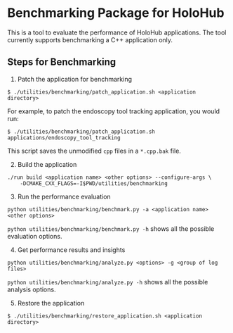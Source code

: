 # Benchmarking Package for HoloHub

This is a tool to evaluate the performance of HoloHub applications. The tool currently supports
benchmarking a C++ application only.

## Steps for Benchmarking

1. Patch the application for benchmarking

```
$ ./utilities/benchmarking/patch_application.sh <application directory>
```

For example, to patch the endoscopy tool tracking application, you would run:

```
$ ./utilities/benchmarking/patch_application.sh applications/endoscopy_tool_tracking
```
This script saves the unmodified `cpp` files in a `*.cpp.bak` file.

2. Build the application

```
./run build <application name> <other options> --configure-args \
    -DCMAKE_CXX_FLAGS=-I$PWD/utilities/benchmarking
```

3. Run the performance evaluation

```
python utilities/benchmarking/benchmark.py -a <application name> <other options>
```

`python utilities/benchmarking/benchmark.py -h` shows all the possible evaluation options.

4. Get performance results and insights

```
python utilities/benchmarking/analyze.py <options> -g <group of log files>
```
`python utilities/benchmarking/analyze.py -h` shows all the possible analysis options.

5. Restore the application

```
$ ./utilities/benchmarking/restore_application.sh <application directory>
```
